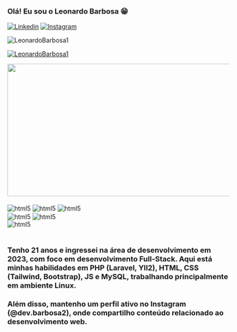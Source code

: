 ### Olá! Eu sou o Leonardo Barbosa 😁

[![Linkedin](https://img.shields.io/badge/LinkedIn-0077B5?style=for-the-badge&logo=linkedin&logoColor=white)](https://www.linkedin.com/in/leonardo-barbosa-a9639a21a/)
[![Instagram](https://img.shields.io/badge/Instagram-E4405F?style=for-the-badge&logo=instagram&logoColor=white)](https://www.instagram.com/dev.barbosa2/)

<p align="left"> <img src="https://komarev.com/ghpvc/?username=LeonardoBarbosa1&label=Profile%20views&color=0e75b6&style=flat" alt="LeonardoBarbosa1" /> </p>

<p align="left"> <a href="https://github.com/ryo-ma/github-profile-trophy"><img src="https://github-profile-trophy.vercel.app/?username=LeonardoBarbosa1" alt="LeonardoBarbosa1" /></a> </p>

<div align="center">
  <img src="https://media.giphy.com/media/dWesBcTLavkZuG35MI/giphy.gif" width="600" height="300"/>
</div>

<div style="display: inline_block"><br/>
    <img align="center" alt="html5" src="https://img.shields.io/badge/HTML5-E34F26?style=for-the-badge&logo=html5&logoColor=white">
    <img align="center" alt="html5" src="https://img.shields.io/badge/CSS3-1572B6?style=for-the-badge&logo=css3&logoColor=white">
    <img align="center" alt="html5" src="https://img.shields.io/badge/Tailwind-00000F?style=for-the-badge&logo=tailwind&logoColor=white">
    <br/>
    <img align="center" alt="html5" src="https://img.shields.io/badge/PHP-777BB4?style=for-the-badge&logo=php&logoColor=white">
    <img align="center" alt="html5" src="https://img.shields.io/badge/Laravel-FF2D20?style=for-the-badge&logo=laravel&logoColor=white">
    <br/>
    <img align="center" alt="html5" src="https://img.shields.io/badge/MySQL-316192?style=for-the-badge&logo=mysql&logoColor=white">
    

</div><br/>

### Tenho 21 anos e ingressei na área de desenvolvimento em 2023, com foco em desenvolvimento Full-Stack. Aqui está minhas habilidades em PHP (Laravel, YII2), HTML, CSS (Tailwind, Bootstrap), JS e MySQL, trabalhando principalmente em ambiente Linux.

### Além disso, mantenho um perfil ativo no Instagram (@dev.barbosa2), onde compartilho conteúdo relacionado ao desenvolvimento web.
   
    
